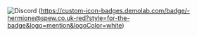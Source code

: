 ![Discord](https://img.shields.io/discord/308323056592486420?style=for-the-badge)
(https://custom-icon-badges.demolab.com/badge/-hermione@spew.co.uk-red?style=for-the-badge&logo=mention&logoColor=white)
